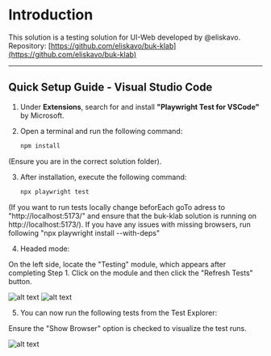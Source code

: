# Introduction
This solution is a testing solution for UI-Web developed by @eliskavo.  
Repository: [https://github.com/eliskavo/buk-klab](https://github.com/eliskavo/buk-klab)

---

## Quick Setup Guide - Visual Studio Code

1. Under **Extensions**, search for and install **"Playwright Test for VSCode"** by Microsoft.  
2. Open a terminal and run the following command:  

   ```bash
   npm install
   
(Ensure you are in the correct solution folder).

3. After installation, execute the following command:

    ```bash
    npx playwright test

(If you want to run tests locally change beforEach goTo adress to "http://localhost:5173/" 
and ensure that the buk-klab solution is running on http://localhost:5173/).
If you have any issues with missing browsers, run following "npx playwright install --with-deps"

4. Headed mode:

On the left side, locate the "Testing" module, which appears after completing Step 1.
Click on the module and then click the "Refresh Tests" button.

![alt text](/instructionImages/textExplorer.png)
![alt text](/instructionImages/refreshButton.png)

5. You can now run the following tests from the Test Explorer:

Ensure the "Show Browser" option is checked to visualize the test runs.

![alt text](/instructionImages/ShowBrowser.png)